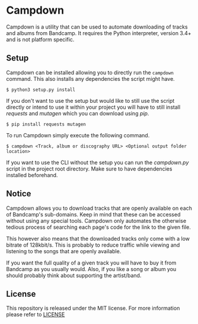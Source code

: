 # Campdown #

Campdown is a utility that can be used to automate downloading of tracks and albums from Bandcamp. It requires the Python interpreter, version 3.4+ and is not platform specific.

## Setup ##

Campdown can be installed allowing you to directly run the `campdown` command. This also installs any dependencies the script might have.

    $ python3 setup.py install

If you don't want to use the setup but would like to still use the script directly or intend to use it within your project you will have to still install *requests* and *mutagen* which you can download using *pip*.

    $ pip install requests mutagen

To run Campdown simply execute the following command.

    $ campdown <Track, album or discography URL> <Optional output folder location>

If you want to use the CLI without the setup you can run the *campdown.py* script in the project root directory. Make sure to have dependencies installed beforehand.

## Notice ##

Campdown allows you to download tracks that are openly available on each of Bandcamp's sub-domains. Keep in mind that these can be accessed without using any special tools. Campdown only automates the otherwise tedious process of searching each page's code for the link to the given file.

This however also means that the downloaded tracks only come with a low bitrate of 128kbit/s. This is probably to reduce traffic while viewing and listening to the songs that are openly available.

If you want the full quality of a given track you will have to buy it from Bandcamp as you usually would. Also, if you like a song or album you should probably think about supporting the artist/band.

## License ##

This repository is released under the MIT license. For more information please refer to [LICENSE](https://github.com/catlinman/campdown/blob/master/LICENSE)
